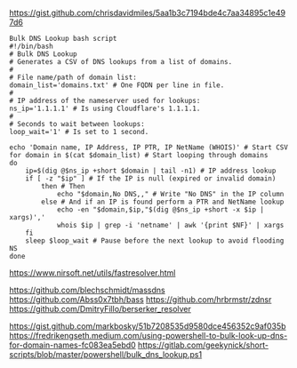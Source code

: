 
https://gist.github.com/chrisdavidmiles/5aa1b3c7194bde4c7aa34895c1e497d6
```
Bulk DNS Lookup bash script 
#!/bin/bash
# Bulk DNS Lookup
# Generates a CSV of DNS lookups from a list of domains.
#
# File name/path of domain list:
domain_list='domains.txt' # One FQDN per line in file.
#
# IP address of the nameserver used for lookups:
ns_ip='1.1.1.1' # Is using Cloudflare's 1.1.1.1.
#
# Seconds to wait between lookups:
loop_wait='1' # Is set to 1 second.

echo 'Domain name, IP Address, IP PTR, IP NetName (WHOIS)' # Start CSV
for domain in $(cat $domain_list) # Start looping through domains
do
    ip=$(dig @$ns_ip +short $domain | tail -n1) # IP address lookup
    if [ -z "$ip" ] # If the IP is null (expired or invalid domain)
        then # Then
            echo "$domain,No DNS,," # Write "No DNS" in the IP column
        else # And if an IP is found perform a PTR and NetName lookup
            echo -en "$domain,$ip,"$(dig @$ns_ip +short -x $ip | xargs)','
            whois $ip | grep -i 'netname' | awk '{print $NF}' | xargs
    fi
    sleep $loop_wait # Pause before the next lookup to avoid flooding NS
done
```
https://www.nirsoft.net/utils/fastresolver.html

https://github.com/blechschmidt/massdns
https://github.com/Abss0x7tbh/bass
https://github.com/hrbrmstr/zdnsr
https://github.com/DmitryFillo/berserker_resolver

https://gist.github.com/markbosky/51b7208535d9580dce456352c9af035b
https://fredrikengseth.medium.com/using-powershell-to-bulk-look-up-dns-for-domain-names-fc083ea5ebd0
https://gitlab.com/geekynick/short-scripts/blob/master/powershell/bulk_dns_lookup.ps1
